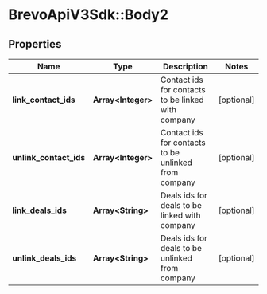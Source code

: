 # BrevoApiV3Sdk::Body2

## Properties
Name | Type | Description | Notes
------------ | ------------- | ------------- | -------------
**link_contact_ids** | **Array&lt;Integer&gt;** | Contact ids for contacts to be linked with company | [optional] 
**unlink_contact_ids** | **Array&lt;Integer&gt;** | Contact ids for contacts to be unlinked from company | [optional] 
**link_deals_ids** | **Array&lt;String&gt;** | Deals ids for deals to be linked with company | [optional] 
**unlink_deals_ids** | **Array&lt;String&gt;** | Deals ids for deals to be unlinked from company | [optional] 


